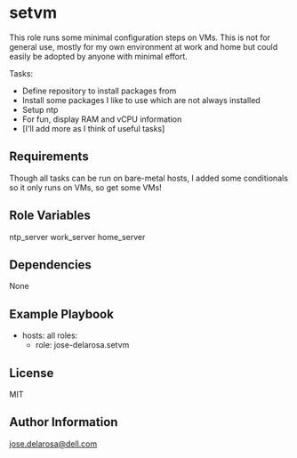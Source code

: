 setvm
=====

This role runs some minimal configuration steps on VMs. This is not for general use, mostly for my own environment at work and home but could easily be adopted by anyone with minimal effort.

Tasks:

* Define repository to install packages from
* Install some packages I like to use which are not always installed
* Setup ntp
* For fun, display RAM and vCPU information
* [I'll add more as I think of useful tasks]

Requirements
------------

Though all tasks can be run on bare-metal hosts, I added some conditionals so it only runs on VMs, so get some VMs!

Role Variables
--------------

ntp_server
work_server
home_server

Dependencies
------------

None

Example Playbook
----------------

- hosts: all
  roles:
     - role: jose-delarosa.setvm

License
-------

MIT

Author Information
------------------

jose.delarosa@dell.com
